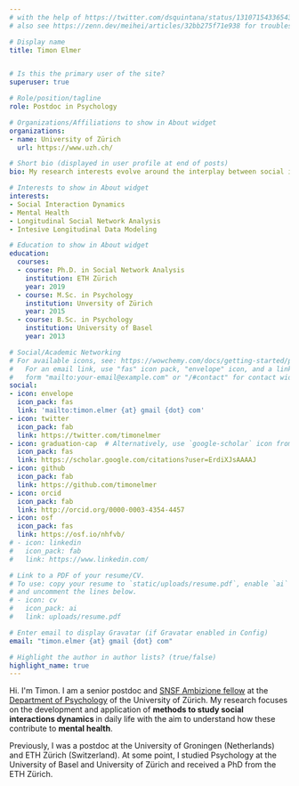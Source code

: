 ```yaml
---
# with the help of https://twitter.com/dsquintana/status/1310715433654382599
# also see https://zenn.dev/meihei/articles/32bb275f71e938 for troubleshoot

# Display name
title: Timon Elmer


# Is this the primary user of the site?
superuser: true

# Role/position/tagline
role: Postdoc in Psychology

# Organizations/Affiliations to show in About widget
organizations:
- name: University of Zürich
  url: https://www.uzh.ch/

# Short bio (displayed in user profile at end of posts)
bio: My research interests evolve around the interplay between social interactions networks and mental health.

# Interests to show in About widget
interests:
- Social Interaction Dynamics
- Mental Health
- Longitudinal Social Network Analysis
- Intesive Longitudinal Data Modeling

# Education to show in About widget
education:
  courses:
  - course: Ph.D. in Social Network Analysis
    institution: ETH Zürich
    year: 2019
  - course: M.Sc. in Psychology
    institution: Unversity of Zürich
    year: 2015
  - course: B.Sc. in Psychology
    institution: University of Basel
    year: 2013

# Social/Academic Networking
# For available icons, see: https://wowchemy.com/docs/getting-started/page-builder/#icons
#   For an email link, use "fas" icon pack, "envelope" icon, and a link in the
#   form "mailto:your-email@example.com" or "/#contact" for contact widget.
social:
- icon: envelope
  icon_pack: fas
  link: 'mailto:timon.elmer {at} gmail {dot} com'
- icon: twitter
  icon_pack: fab
  link: https://twitter.com/timonelmer
- icon: graduation-cap  # Alternatively, use `google-scholar` icon from `ai` icon pack
  icon_pack: fas
  link: https://scholar.google.com/citations?user=ErdiXJsAAAAJ
- icon: github
  icon_pack: fab
  link: https://github.com/timonelmer
- icon: orcid
  icon_pack: fab
  link: http://orcid.org/0000-0003-4354-4457 
- icon: osf
  icon_pack: fas
  link: https://osf.io/nhfvb/ 
# - icon: linkedin
#   icon_pack: fab
#   link: https://www.linkedin.com/

# Link to a PDF of your resume/CV.
# To use: copy your resume to `static/uploads/resume.pdf`, enable `ai` icons in `params.toml`, 
# and uncomment the lines below.
# - icon: cv
#   icon_pack: ai
#   link: uploads/resume.pdf

# Enter email to display Gravatar (if Gravatar enabled in Config)
email: "timon.elmer {at} gmail {dot} com"

# Highlight the author in author lists? (true/false)
highlight_name: true
---
```


Hi. I'm Timon. I am a senior postdoc and <a href="https://www.snf.ch/en/N18L3oGWomTSSGkF/funding/careers/ambizione">SNSF Ambizione fellow</a> at the <a href="https://www.psychology.uzh.ch/en.html">Department of Psychology</a> of the University of Zürich. My research focuses on the development and application of <b>methods to study social interactions dynamics </b>in daily life with the aim to understand how these contribute to <b>mental health</b>. 

Previously, I was a postdoc at the University of Groningen (Netherlands) and ETH Zürich (Switzerland). At some point, I studied Psychology at the University of Basel and University of Zürich and received a PhD from the ETH Zürich. 

<!-- Hi. I'm Timon. You are on my academic website. There <a href="https://media.giphy.com/media/hrBwvnvKIxA52/giphy.gif"> could</a> be websites about other interets of mine too, but for now lets talk academics: I am currently a postdoctoral researcher at the <a href="https://sn.ethz.ch/">Social Networks lab</a> of the ETH Zürich. In my research I aim to  

<b>(a) develop measurement and modeling methods to study social interaction dynamics

(b) better understand the dynamics between social networks and mental health in order to develop effective psychosocial interventions</b>.<a rel="me" href="https://home.social/@timonelmer"></a> -->

 <!-- Before returning to ETH Zürich, I was a postdoctoral researcher at the <a href="https://www.laurabringmannlab.com/">Laura Bringmann lab</a> of the University of Groningen. At some point, I studied Psychology at the University of Basel and University of Zürich and received a PhD from the ETH Zürich. 
    </p>--> 

<!-- {{< icon name="download" pack="fas" >}} Download my {{< staticref "uploads/demo_resume.pdf" "newtab" >}}resumé{{< /staticref >}}. -->
